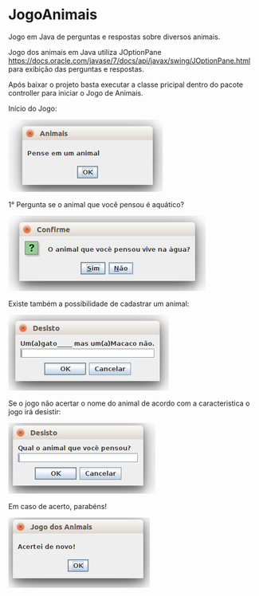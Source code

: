 # JogoAnimais
Jogo em Java de perguntas e respostas sobre diversos animais.

Jogo dos animais em Java utiliza JOptionPane https://docs.oracle.com/javase/7/docs/api/javax/swing/JOptionPane.html para exibição das perguntas e respostas.

Após baixar o projeto basta executar a classe pricipal dentro do pacote controller para iniciar o Jogo de Animais.

Início do Jogo:

![alt text](/imagens/jogar.png)

1° Pergunta se o animal que você pensou é aquático?

![alt text](/imagens/animalAquatico.png)

Existe também a possibilidade de cadastrar um animal:

![alt text](/imagens/caracteristica.png)

Se o jogo não acertar o nome do animal de acordo com a caracteristica o jogo irá desistir:

![alt text](/imagens/desisto.png)

Em caso de acerto, parabéns!

![alt text](/imagens/Acerto.png)
